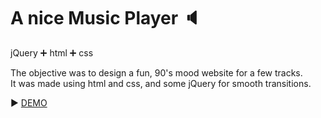 # A nice Music Player :speaker:

jQuery :heavy_plus_sign: html :heavy_plus_sign: css

The objective was to design a fun, 90's mood website for a few tracks.  
It was made using html and css, and some jQuery for smooth transitions.

:arrow_forward: [DEMO](https://zsofi777.github.io/audio-player/)

